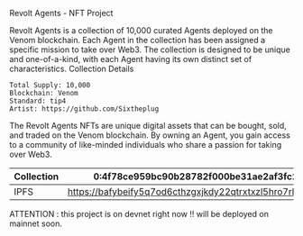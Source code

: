 Revolt Agents - NFT Project

Revolt Agents is a collection of 10,000 curated Agents deployed on the Venom blockchain. Each Agent in the collection has been assigned a specific mission to take over Web3. The collection is designed to be unique and one-of-a-kind, with each Agent having its own distinct set of characteristics.
Collection Details

    Total Supply: 10,000
    Blockchain: Venom
    Standard: tip4
    Artist: https://github.com/Sixtheplug

The Revolt Agents NFTs are unique digital assets that can be bought, sold, and traded on the Venom blockchain. By owning an Agent, you gain access to a community of like-minded individuals who share a passion for taking over Web3.

| Collection | 0:4f78ce959bc90b28782f000be31ae2af3fc2aac25e2b9f2754486a05a49992c7                        |
| ---------- | ----------------------------------------------------------------------------------------- |
| IPFS       | https://bafybeify5q7od6cthzgxjkdy22qtrxtxzl5hro7rbh3oyg2rxs736eept4.ipfs.dweb.link/images |

ATTENTION : this project is on devnet right now !! will be deployed on mainnet soon.
